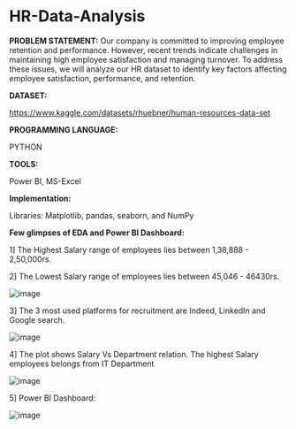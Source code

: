 # HR-Data-Analysis
**PROBLEM STATEMENT:**
Our company is committed to improving employee retention and performance. However, recent trends indicate challenges in maintaining high employee satisfaction and managing turnover. To address these issues, we will analyze our HR dataset to identify key factors affecting employee satisfaction, performance, and retention.

**DATASET:**

https://www.kaggle.com/datasets/rhuebner/human-resources-data-set

**PROGRAMMING LANGUAGE:**

PYTHON

**TOOLS:**

Power BI, MS-Excel

**Implementation:**

Libraries: Matplotlib, pandas, seaborn, and NumPy

**Few glimpses of EDA and Power BI Dashboard:**

1] The Highest Salary range of employees lies between 1,38,888 - 2,50,000rs.

2] The Lowest Salary range of employees lies between 45,046 - 46430rs. 

![image](https://github.com/Vaishnavi-Gadhe/HR-Data-Analysis/assets/151201164/368575c5-81e1-4257-9415-5afd9097c638)



3] The 3 most used platforms for recruitment are Indeed, LinkedIn and Google search.

![image](https://github.com/Vaishnavi-Gadhe/HR-Data-Analysis/assets/151201164/2d727757-6ead-47e0-944d-facc0ae398f8)


4] The plot shows Salary Vs Department relation. The highest Salary employees belongs from IT Department

![image](https://github.com/Vaishnavi-Gadhe/HR-Data-Analysis/assets/151201164/7986de85-6da8-4ba8-bfd8-df74982c2b98)


5] Power BI Dashboard:

![image](https://github.com/Vaishnavi-Gadhe/HR-Data-Analysis/assets/151201164/6961c7a4-6984-4941-be16-aedaccfbf98e)

